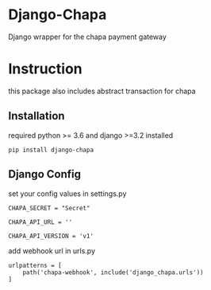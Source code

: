 # Django-Chapa 

Django wrapper for the chapa payment gateway


# Instruction
this package also includes abstract transaction for chapa

## Installation

required python >= 3.6 and django >=3.2 installed

```
pip install django-chapa
```

## Django Config
set your config values in settings.py

```
CHAPA_SECRET = "Secret"

CHAPA_API_URL = ''

CHAPA_API_VERSION = 'v1'

```

add webhook url in urls.py 

```
urlpatterns = [
    path('chapa-webhook', include('django_chapa.urls'))
]
```